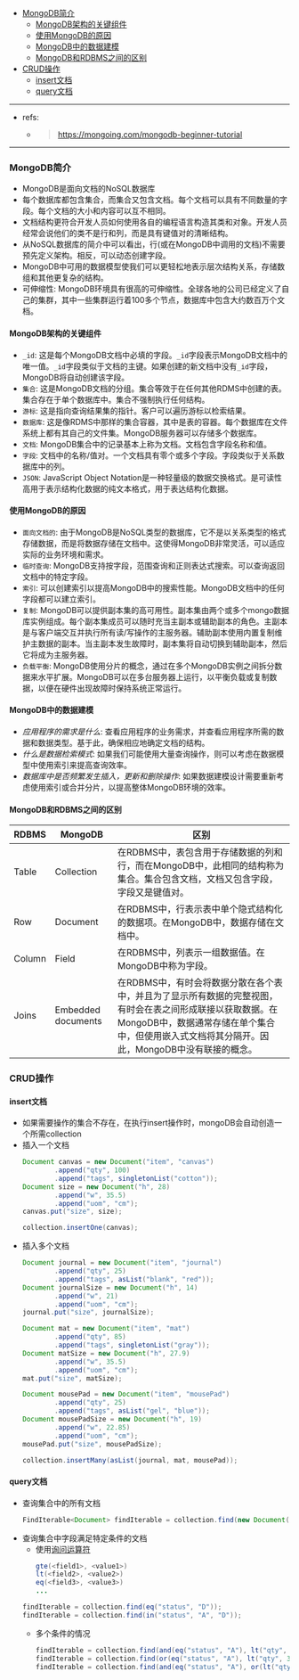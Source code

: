 - [MongoDB简介](#MongoDB简介)
    * [MongoDB架构的关键组件](#MongoDB架构的关键组件)
    * [使用MongoDB的原因](#使用MongoDB的原因)
    * [MongoDB中的数据建模](#MongoDB中的数据建模)
    * [MongoDB和RDBMS之间的区别](#MongoDB和RDBMS之间的区别)
- [CRUD操作](#CRUD操作)
    * [insert文档](#insert文档)
    * [query文档](#query文档)
---
* refs:
    * > https://mongoing.com/mongodb-beginner-tutorial
---

### MongoDB简介
* MongoDB是面向文档的NoSQL数据库
* 每个数据库都包含集合，而集合又包含文档。每个文档可以具有不同数量的字段。每个文档的大小和内容可以互不相同。
* 文档结构更符合开发人员如何使用各自的编程语言构造其类和对象。开发人员经常会说他们的类不是行和列，而是具有键值对的清晰结构。
* 从NoSQL数据库的简介中可以看出，行(或在MongoDB中调用的文档)不需要预先定义架构。相反，可以动态创建字段。
* MongoDB中可用的数据模型使我们可以更轻松地表示层次结构关系，存储数组和其他更复杂的结构。
* 可伸缩性: MongoDB环境具有很高的可伸缩性。全球各地的公司已经定义了自己的集群，其中一些集群运行着100多个节点，数据库中包含大约数百万个文档。

#### MongoDB架构的关键组件
* `_id`: 这是每个MongoDB文档中必填的字段。`_id`字段表示MongoDB文档中的唯一值。`_id`字段类似于文档的主键。如果创建的新文档中没有`_id`字段，MongoDB将自动创建该字段。
* `集合`: 这是MongoDB文档的分组。集合等效于在任何其他RDMS中创建的表。集合存在于单个数据库中。集合不强制执行任何结构。
* `游标`: 这是指向查询结果集的指针。客户可以遍历游标以检索结果。
* `数据库`: 这是像RDMS中那样的集合容器，其中是表的容器。每个数据库在文件系统上都有其自己的文件集。MongoDB服务器可以存储多个数据库。
* `文档`: MongoDB集合中的记录基本上称为文档。文档包含字段名称和值。
* `字段`: 文档中的名称/值对。一个文档具有零个或多个字段。字段类似于关系数据库中的列。
* `JSON`: JavaScript Object Notation是一种轻量级的数据交换格式。是可读性高用于表示结构化数据的纯文本格式，用于表达结构化数据。

#### 使用MongoDB的原因
* `面向文档的`: 由于MongoDB是NoSQL类型的数据库，它不是以关系类型的格式存储数据，而是将数据存储在文档中。这使得MongoDB非常灵活，可以适应实际的业务环境和需求。
* `临时查询`: MongoDB支持按字段，范围查询和正则表达式搜索。可以查询返回文档中的特定字段。
* `索引`: 可以创建索引以提高MongoDB中的搜索性能。MongoDB文档中的任何字段都可以建立索引。
* `复制`: MongoDB可以提供副本集的高可用性。副本集由两个或多个mongo数据库实例组成。每个副本集成员可以随时充当主副本或辅助副本的角色。主副本是与客户端交互并执行所有读/写操作的主服务器。辅助副本使用内置复制维护主数据的副本。当主副本发生故障时，副本集将自动切换到辅助副本，然后它将成为主服务器。
* `负载平衡`: MongoDB使用分片的概念，通过在多个MongoDB实例之间拆分数据来水平扩展。MongoDB可以在多台服务器上运行，以平衡负载或复制数据，以便在硬件出现故障时保持系统正常运行。
 
#### MongoDB中的数据建模
* *应用程序的需求是什么*: 查看应用程序的业务需求，并查看应用程序所需的数据和数据类型。基于此，确保相应地确定文档的结构。
* *什么是数据检索模式*: 如果我们可能使用大量查询操作，则可以考虑在数据模型中使用索引来提高查询效率。
* *数据库中是否频繁发生插入，更新和删除操作*: 如果数据建模设计需要重新考虑使用索引或合并分片，以提高整体MongoDB环境的效率。

#### MongoDB和RDBMS之间的区别

| RDBMS | MongoDB | 区别 |
| --- | --- | --- |
| Table | Collection | 在RDBMS中，表包含用于存储数据的列和行，而在MongoDB中，此相同的结构称为集合。集合包含文档，文档又包含字段，字段又是键值对。 |
| Row | Document | 在RDBMS中，行表示表中单个隐式结构化的数据项。在MongoDB中，数据存储在文档中。 |
| Column | Field | 在RDBMS中，列表示一组数据值。在MongoDB中称为字段。 |
| Joins | Embedded documents | 在RDBMS中，有时会将数据分散在各个表中，并且为了显示所有数据的完整视图，有时会在表之间形成联接以获取数据。在MongoDB中，数据通常存储在单个集合中，但使用嵌入式文档将其分隔开。因此，MongoDB中没有联接的概念。 |


### CRUD操作
#### insert文档
* 如果需要操作的集合不存在，在执行insert操作时，mongoDB会自动创造一个所需collection
* 插入一个文档
    ```java
    Document canvas = new Document("item", "canvas")
            .append("qty", 100)
            .append("tags", singletonList("cotton"));
    Document size = new Document("h", 28)
            .append("w", 35.5)
            .append("uom", "cm");
    canvas.put("size", size);

    collection.insertOne(canvas);
    ```
* 插入多个文档
    ```java
    Document journal = new Document("item", "journal")
            .append("qty", 25)
            .append("tags", asList("blank", "red"));
    Document journalSize = new Document("h", 14)
            .append("w", 21)
            .append("uom", "cm");
    journal.put("size", journalSize);

    Document mat = new Document("item", "mat")
            .append("qty", 85)
            .append("tags", singletonList("gray"));
    Document matSize = new Document("h", 27.9)
            .append("w", 35.5)
            .append("uom", "cm");
    mat.put("size", matSize);

    Document mousePad = new Document("item", "mousePad")
            .append("qty", 25)
            .append("tags", asList("gel", "blue"));
    Document mousePadSize = new Document("h", 19)
            .append("w", 22.85)
            .append("uom", "cm");
    mousePad.put("size", mousePadSize);

    collection.insertMany(asList(journal, mat, mousePad));
    ```

#### query文档
* 查询集合中的所有文档
    ```java
    FindIterable<Document> findIterable = collection.find(new Document());
    ```
* 查询集合中字段满足特定条件的文档
    * 使用[询问运算符](#https://docs.mongodb.com/manual/reference/operator/query/#query-selectors)
        ```java
        gte(<field1>, <value1>)
        lt(<field2>, <value2>)
        eq(<field3>, <value3>)
        ...
        ```
    ```java
    findIterable = collection.find(eq("status", "D"));
    findIterable = collection.find(in("status", "A", "D"));
    ```
    * 多个条件的情况
        ```java
        findIterable = collection.find(and(eq("status", "A"), lt("qty", 30)));
        findIterable = collection.find(or(eq("status", "A"), lt("qty", 30)));
        findIterable = collection.find(and(eq("status", "A"), or(lt("qty", 30), regex("item", "^p"))));
        ```











